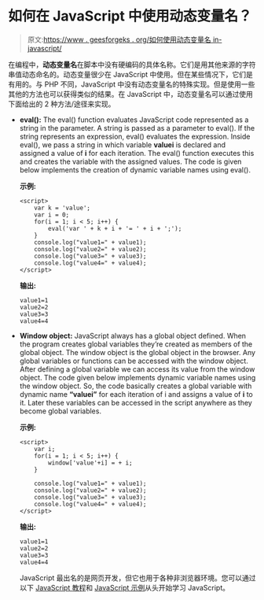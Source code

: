 # 如何在 JavaScript 中使用动态变量名？

> 原文:[https://www . geesforgeks . org/如何使用动态变量名 in-javascript/](https://www.geeksforgeeks.org/how-to-use-dynamic-variable-names-in-javascript/)

在编程中，**动态变量名**在脚本中没有硬编码的具体名称。它们是用其他来源的字符串值动态命名的。动态变量很少在 JavaScript 中使用。但在某些情况下，它们是有用的。与 PHP 不同，JavaScript 中没有动态变量名的特殊实现。但是使用一些其他的方法也可以获得类似的结果。在 JavaScript 中，动态变量名可以通过使用下面给出的 2 种方法/途径来实现。

*   **eval():** The eval() function evaluates JavaScript code represented as a string in the parameter. A string is passed as a parameter to eval(). If the string represents an expression, eval() evaluates the expression. Inside eval(), we pass a string in which variable **valuei** is declared and assigned a value of **i** for each iteration. The eval() function executes this and creates the variable with the assigned values. The code is given below implements the creation of dynamic variable names using eval().

    **示例:**

    ```
    <script>
        var k = 'value';
        var i = 0;
        for(i = 1; i < 5; i++) {
            eval('var ' + k + i + '= ' + i + ';');
        }
        console.log("value1=" + value1);
        console.log("value2=" + value2);
        console.log("value3=" + value3);
        console.log("value4=" + value4);
    </script>
    ```

    **输出:**

    ```
    value1=1
    value2=2
    value3=3
    value4=4
    ```

*   **Window object:** JavaScript always has a global object defined. When the program creates global variables they’re created as members of the global object. The window object is the global object in the browser. Any global variables or functions can be accessed with the window object. After defining a global variable we can access its value from the window object. The code given below implements dynamic variable names using the window object. So, the code basically creates a global variable with dynamic name **“valuei”** for each iteration of i and assigns a value of **i** to it. Later these variables can be accessed in the script anywhere as they become global variables.

    **示例:**

    ```
    <script>
        var i;
        for(i = 1; i < 5; i++) {
            window['value'+i] = + i;
        }

        console.log("value1=" + value1);
        console.log("value2=" + value2); 
        console.log("value3=" + value3); 
        console.log("value4=" + value4);
    </script>
    ```

    **输出:**

    ```
    value1=1
    value2=2
    value3=3
    value4=4
    ```

    JavaScript 最出名的是网页开发，但它也用于各种非浏览器环境。您可以通过以下 [JavaScript 教程](https://www.geeksforgeeks.org/javascript-tutorial/)和 [JavaScript 示例](https://www.geeksforgeeks.org/javascript-examples/)从头开始学习 JavaScript。
